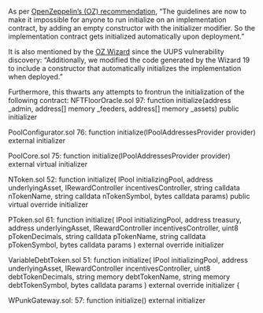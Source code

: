 As per [OpenZeppelin’s (OZ) recommendation](https://forum.openzeppelin.com/t/uupsupgradeable-vulnerability-post-mortem/15680/6), “The guidelines are now to make it impossible for anyone to run initialize on an implementation contract, by adding an empty constructor with the initializer modifier. So the implementation contract gets initialized automatically upon deployment.”

It is also mentioned by the [OZ Wizard](https://wizard.openzeppelin.com/) since the UUPS vulnerability discovery: “Additionally, we modified the code generated by the Wizard 19 to include a constructor that automatically initializes the implementation when deployed.”

Furthermore, this thwarts any attempts to frontrun the initialization of the following contract:
NFTFloorOracle.sol
97: function initialize(address _admin, address[] memory _feeders, address[] memory _assets) public initializer 

PoolConfigurator.sol
76: function initialize(IPoolAddressesProvider provider) external initializer

PoolCore.sol
75: function initialize(IPoolAddressesProvider provider) external virtual initializer

NToken.sol
52: function initialize( IPool initializingPool, address underlyingAsset, IRewardController incentivesController, string calldata nTokenName, string calldata nTokenSymbol, bytes calldata params) public virtual override initializer

PToken.sol
61: function initialize( IPool initializingPool, address treasury, address underlyingAsset, IRewardController incentivesController, uint8 pTokenDecimals, string calldata pTokenName, string calldata pTokenSymbol, bytes calldata params ) external override initializer 

VariableDebtToken.sol
51: function initialize( IPool initializingPool, address underlyingAsset, IRewardController incentivesController, uint8 debtTokenDecimals, string memory debtTokenName, string memory debtTokenSymbol, bytes calldata params ) external override initializer {

WPunkGateway.sol:
57:  function initialize() external initializer 

